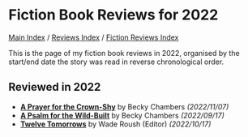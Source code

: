 # Fiction Book Reviews for 2022

[Main Index](../../../README.md) / [Reviews Index](../../README.md) / [Fiction Reviews Index](../README.md)

This is the page of my fiction book reviews in 2022, organised by the start/end date the story was read in reverse chronological order.

## Reviewed in 2022
- [**A Prayer for the Crown-Shy**](20221107-APrayerForTheCrownShy.md) by Becky Chambers *(2022/11/07)*
- [**A Psalm for the Wild-Built**](20220817-APsalmForTheWildBuilt.md) by Becky Chambers *(2022/09/17)*
- [**Twelve Tomorrows**](20221017-TwelveTomorrows.md) by Wade Roush (Editor) *(2022/10/17)*
